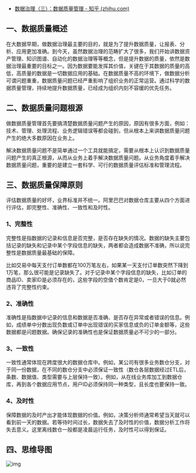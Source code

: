 - [数据治理（三）：数据质量管理 - 知乎 (zhihu.com)](https://zhuanlan.zhihu.com/p/558606115)

## **一、数据质量概述**

在大数据早期，做数据治理最主要的目的，就是为了提升数据质量，让报表、分析、应用更加准确。到今天，虽然数据治理的范畴扩大了很多，我们开始讲数据资产管理、知识图谱、自动化的数据治理等等概念，但是提升数据的质量，依然是数据治理最重要的目标之一。因为数据要能发挥其价值，关键在于其数据的质量的高低，高质量的数据是一切数据应用的基础。在数据质量不高的环境下，做数据分析可谓问题重重，数据质量问题已经严重影响了组织业务的正常运营。通过科学的数据质量管理，持续地提升数据质量，已经成为组织内刻不容缓的优先任务。

## **二、数据质量问题根源**

做数据质量管理首先要搞清楚数据质量问题产生的原因，原因有很多方面，例如：技术、管理、处理流程、业务逻辑错误等都会碰到，但从根本上来讲数据质量问题产生的绝大多数原因在业务上。

解决数据质量问题不是简单通过一个工具就能搞定，需要从根本上认识到数据质量问题产生的真正根源，从而从业务上着手解决数据质量问题。从业务角度着手解决数据质量问题，重要的是建立一套科学、可行的数据质量评估标准和管理流程。

## **三、数据质量保障原则**

评估数据质量的好坏，业界标准并不统一。阿里巴巴对数据仓库主要从四个方面进行评估，即完整性、准确性、一致性和及时性。

### **1、完整性**

完整性是指数据的记录和信息是否完整，是否存在缺失的情况。数据的缺失主要包括记录的缺失和记录中某个字段信息的缺失，两者都会造成数据不准确，所以说完整性是数据质量最基础的保障。

比如交易中每天支付订单数都在100万笔左右，如果某一天支付订单数突然下降到1万笔，那么很可能是记录缺失了。对于记录中某个字段信息的缺失，比如订单的商品ID、卖家ID是必须存在的，这些字段的空值个数肯定是0，一旦大于0就必然违背了完整性约束。

### **2、准确性**

准确性是指数据中记录的信息和数据是否准确、是否存在异常或者错误的信息。例如，成绩单中分数出现负数或订单中出现错误的买家信息或负的订单金额等，这些数据都是问题数据。确保记录的准确性也是保证数据质量必不可少的一部分。

### **3、一致性**

一致性通常体现在跨度很大的数据仓库中。例如，某公司有很多业务数仓分支，对于同一份数据，在不同的数仓分支中必须保证一致性（数仓各层数据经过ETL后，条数、数据值、类型需要与上层保持一致）。例如，从在线业务库加工到数据仓库，再到各个数据应用节点，用户ID必须保持同一种类型，且长度也要保持一致。

### **4、及时性**

保障数据的及时产出才能体现数据的价值。例如，决策分析师通常希望当天就可以看到前一天的数据。若等待时间过长，数据失去了及时性的价值，数据分析工作将失去意义。这里离线数仓一般都是凌晨运行任务，及时性可以得到保证。

## **四、思维导图**

![img](https://pic3.zhimg.com/80/v2-51a513b8bf5e0c96387e41c0070644ca_1440w.webp)